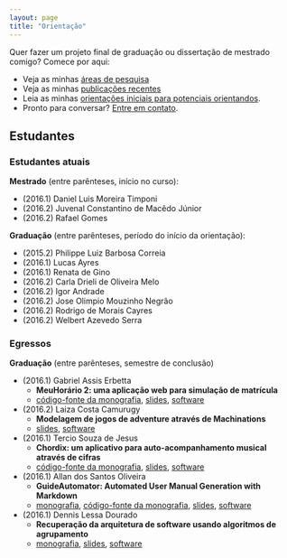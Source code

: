 ```yaml
---
layout: page
title: "Orientação"
---
```


Quer fazer um projeto final de graduação ou dissertação de mestrado comigo? Comece por aqui:

- Veja as minhas [áreas de pesquisa](pesquisa)
- Veja as minhas [publicações recentes](publications)
- Leia as minhas [orientações iniciais para potenciais orientandos](orientacoes).
- Pronto para conversar? [Entre em contato](contato).

## Estudantes

### Estudantes atuais

**Mestrado** (entre parênteses, início no curso):

- (2016.1) Daniel Luis Moreira Timponi
- (2016.2) Juvenal Constantino de Macêdo Júnior
- (2016.2) Rafael Gomes

**Graduação** (entre parênteses, período do início da orientação):

- (2015.2) Philippe Luiz Barbosa Correia
- (2016.1) Lucas Ayres
- (2016.1) Renata de Gino
- (2016.2) Carla Drieli de Oliveira Melo
- (2016.2) Igor Andrade
- (2016.2) Jose Olimpio Mouzinho Negrão
- (2016.2) Rodrigo de Morais Cayres
- (2016.2) Welbert Azevedo Serra

### Egressos

**Graduação** (entre parênteses, semestre de conclusão)

- (2016.1) Gabriel Assis Erbetta
  - **MeuHorário 2: uma aplicação web para simulação de matrícula**
  - [código-fonte da monografia](https://www.overleaf.com/read/srfvzchthhst), [slides](http://slides.com/gabrielerbetta/meuhorario-2), [software](https://github.com/gabrielerbetta/meuhorario2)
- (2016.2) Laiza Costa Camurugy
  - **Modelagem de jogos de adventure através de Machinations**
  - [slides]({{site.baseurl/files/monografia-laiza-slides.pdf}}), [software](https://github.com/fayalita/machinations_examples)
- (2016.1) Tercio Souza de Jesus
  - **Chordix: um aplicativo para auto-acompanhamento musical através de cifras**
  - [código-fonte da monografia](https://www.overleaf.com/read/bxxpxprzkhrj), [slides](http://slides.com/terciodejesus/chordix#/), [software](https://github.com/terciodejesus/chordix)
- (2016.1) Allan dos Santos Oliveira
    - **GuideAutomator: Automated User Manual Generation with Markdown**
    - [monografia](https://repositorio.ufba.br/ri/handle/ri/20947), [código-fonte da monografia](https://www.overleaf.com/read/ybbwpzjdwbtd), [slides]({{site.baseurl}}/files/orientacao/AllanDosSantosOliveira-slides.pdf), [software](https://github.com/Allan1/guide-automator)
- (2016.1) Dennis Lessa Dourado
    - **Recuperação da arquitetura de software usando algoritmos de agrupamento**
    - [monografia](https://repositorio.ufba.br/ri/handle/ri/20948), [slides]({{site.baseurl}}/files/orientacao/DennisLessaDourado-slides.pdf), [software](https://github.com/dennislessa/conversor_rmc)


<!--
Mestrado:

- (2016.1) André Melhor Miranda
- (2015.1) Vagner da Silva Amaral
- (2016.1) Álamo Carlos Cruz da Silva
- (2016.1) Tamires Alves

Graduação

- (2015.2) Rafael Velasco Dias Muller
-->
